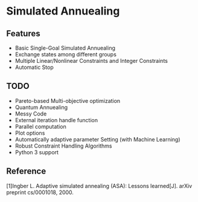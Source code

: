 # Simulated Annuealing

## Features
+ Basic Single-Goal Simulated Annuealing
+ Exchange states among different groups
+ Multiple Linear/Nonlinear Constraints and Integer Constraints
+ Automatic Stop

## TODO
+ Pareto-based Multi-objective optimization
+ Quantum Annuealing
+ Messy Code
+ External iteration handle function
+ Parallel computation
+ Plot options
+ Automatically adaptive parameter Setting (with Machine Learning)
+ Robust Constraint Handling Algorithms
+ Python 3 support

## Reference
[1]Ingber L. Adaptive simulated annealing (ASA): Lessons learned[J]. arXiv preprint cs/0001018, 2000.